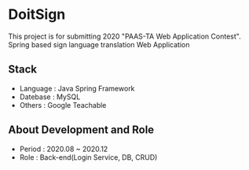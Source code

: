# DoitSign

This project is for submitting 2020 "PAAS-TA Web Application Contest".
<br>
Spring based sign language translation Web Application
<br>

## Stack
* Language : Java Spring Framework
* Datebase : MySQL
* Others : Google Teachable

## About Development and Role
* Period : 2020.08 ~ 2020.12
* Role : Back-end(Login Service, DB, CRUD)
